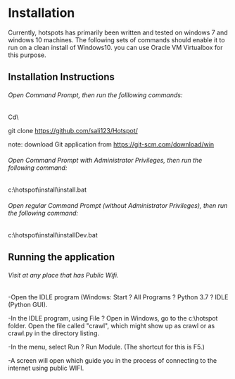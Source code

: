 # Installation
Currently, hotspots has primarily been written and tested on windows 7 and windows 10 machines. The following sets of commands should enable it to run on a clean install of Windows10. you can use Oracle VM Virtualbox for this purpose.



## Installation Instructions

###### Open Command Prompt, then run the folllowing commands:  

Cd\


git clone https://github.com/sali123/Hotspot/

note: download Git application from https://git-scm.com/download/win



######  Open Command Prompt with Administrator Privileges, then run the following command: 

c:\hotspot\install\install.bat 


###### Open  regular Command Prompt (without Administrator Privileges), then run the following command:  

c:\hotspot\install\installDev.bat 


## Running the application

######  Visit at any place that has Public Wifi.


-Open the IDLE program (Windows: Start ? All Programs ? Python 3.7 ? IDLE (Python GUI).

-In the IDLE program, using File ? Open in Windows, go to the c:\hotspot folder. Open the file called "crawl", which might show up as crawl or as crawl.py in the directory listing.


-In the menu, select Run ? Run Module. (The shortcut for this is F5.)


-A screen will open which guide you in the process of connecting to the internet using public WIFI. 